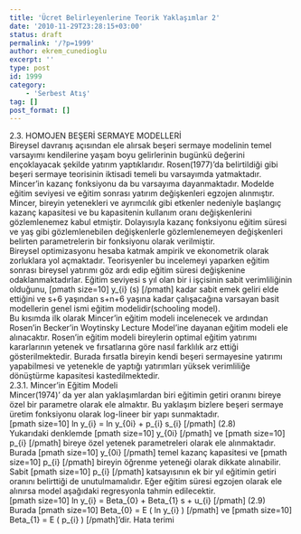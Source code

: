 ```yaml
---
title: 'Ücret Belirleyenlerine Teorik Yaklaşımlar 2'
date: '2010-11-29T23:28:15+03:00'
status: draft
permalink: '/?p=1999'
author: ekrem_cunedioglu
excerpt: ''
type: post
id: 1999
category:
    - 'Serbest Atış'
tag: []
post_format: []
---
```

2.3. HOMOJEN BEŞERİ SERMAYE MODELLERİ  
Bireysel davranış açısından ele alırsak beşeri sermaye modelinin temel varsayımı kendilerine yaşam boyu gelirlerinin bugünkü değerini ençoklayacak şekilde yatırım yaptıklarıdır. Rosen(1977)’da belirtildiği gibi beşeri sermaye teorisinin iktisadi temeli bu varsayımda yatmaktadır. Mincer’in kazanç fonksiyonu da bu varsayıma dayanmaktadır. Modelde eğitim seviyesi ve eğitim sonrası yatırım değişkenleri egzojen alınmıştır. Mincer, bireyin yetenekleri ve ayrımcılık gibi etkenler nedeniyle başlangıç kazanç kapasitesi ve bu kapasitenin kullanım oranı değişkenlerini gözlemlenemez kabul etmiştir. Dolayısıyla kazanç fonksiyonu eğitim süresi ve yaş gibi gözlemlenebilen değişkenlerle gözlemlenemeyen değişkenleri belirten parametrelerin bir fonksiyonu olarak verilmiştir.  
Bireysel optimizasyonu hesaba katmak ampirik ve ekonometrik olarak zorluklara yol açmaktadır. Teorisyenler bu incelemeyi yaparken eğitim sonrası bireysel yatırımı göz ardı edip eğitim süresi değişkenine odaklanmaktadırlar. Eğitim seviyesi s yıl olan bir i işçisinin sabit verimliliğinin olduğunu, \[pmath size=10\] y\_{i} (s) \[/pmath\] kadar sabit emek geliri elde ettiğini ve s+6 yaşından s+n+6 yaşına kadar çalışacağına varsayan basit modellerin genel ismi eğitim modelidir(schooling model).  
Bu kısımda ilk olarak Mincer’in eğitim modeli incelenecek ve ardından Rosen’in Becker’in Woytinsky Lecture Model’ine dayanan eğitim modeli ele alınacaktır. Rosen’in eğitim modeli bireylerin optimal eğitim yatırımı kararlarının yetenek ve fırsatlarına göre nasıl farklılık arz ettiği gösterilmektedir. Burada fırsatla bireyin kendi beşeri sermayesine yatırımı yapabilmesi ve yetenekle de yaptığı yatırımları yüksek verimliliğe dönüştürme kapasitesi kastedilmektedir.  
2.3.1. Mincer’in Eğitim Modeli  
Mincer(1974)’ da yer alan yaklaşımlardan biri eğitimin getiri oranını bireye özel bir parametre olarak ele almaktır. Bu yaklaşım bizlere beşeri sermaye üretim fonksiyonu olarak log-lineer bir yapı sunmaktadır.  
\[pmath size=10\] ln y\_{i} = ln y\_{0i} + p\_{i} s\_{i} \[/pmath\] (2.8)  
Yukarıdaki denklemde \[pmath size=10\] y\_{0i} \[/pmath\] ve \[pmath size=10\] p\_{i} \[/pmath\] bireye özel yetenek parametreleri olarak ele alınmaktadır. Burada \[pmath size=10\] y\_{0i} \[/pmath\] temel kazanç kapasitesi ve \[pmath size=10\] p\_{i} \[/pmath\] bireyin öğrenme yeteneği olarak dikkate alınabilir. Sabit \[pmath size=10\] p\_{i} \[/pmath\] katsayısının ek bir yıl eğitimin getiri oranını belirttiği de unutulmamalıdır. Eğer eğitim süresi egzojen olarak ele alınırsa model aşağıdaki regresyonla tahmin edilecektir.  
\[pmath size=10\] ln y\_{i} = Beta\_{0} + Beta\_{1} s + u\_{i} \[/pmath\] (2.9)  
Burada \[pmath size=10\] Beta\_{0} = E ( ln y\_{i} ) \[/pmath\] ve \[pmath size=10\] Beta\_{1} = E ( p\_{i} ) \[/pmath\]’dir. Hata terimi